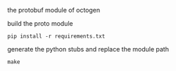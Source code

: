 
the protobuf module of octogen

build the proto module
```
pip install -r requirements.txt
```
generate the python stubs and  replace the module path
```
make
```

